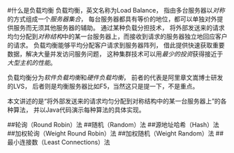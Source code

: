 #什么是负载均衡
负载均衡，英文名称为Load Balance，
指由多台服务器以*对称*的方式组成一个*服务器集合*，
每台服务器都具有等价的地位，都可以单独对外提供服务而无须其他服务器的辅助。
通过某种负载分担技术，
将外部发送来的请求均匀分配到*对称结构*中的某一台服务器上，而接收到请求的服务器独立地回应客户的请求。
负载均衡能够平均分配客户请求到服务器阵列，
借此提供快速获取重要数据，解决大量并发访问服务问题，
这种集群技术可以用*最少的投资*获得接近于*大型主机的性能*。

负载均衡分为*软件负载均衡*和*硬件负载均衡*，
前者的代表是阿里章文嵩博士研发的LVS，
后者则是均衡服务器比如F5，当然这只是提一下，不是重点。

本文讲述的是“将外部发送来的请求均匀分配到对称结构中的某一台服务器上”的各种算法，
并以Java代码演示每种算法的具体实现。

##轮询（Round Robin）法
##随机（Random）法
##源地址哈希（Hash）法
##加权轮询（Weight Round Robin）法
##加权随机（Weight Random）法
##最小连接数（Least Connections）法
